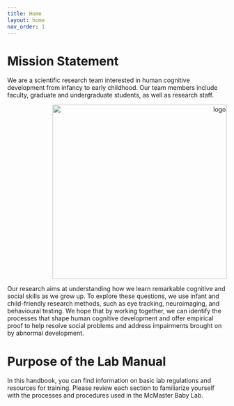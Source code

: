 ```yaml
---
title: Home
layout: home
nav_order: 1
---
```


# Mission Statement 
We are a scientific research team interested in human cognitive development from infancy to early childhood. Our team members include faculty, graduate and undergraduate students, as well as research staff. 
<p align="right">
  <img src="https://user-images.githubusercontent.com/132396918/236883695-aae59891-217b-4a18-95cb-3b4e1c132605.png" width="400" alt="logo">
</p>
Our research aims at understanding how we learn remarkable cognitive and social skills as we grow up. To explore these questions, we use infant and child-friendly research methods, such as eye tracking, neuroimaging, and behavioural testing. We hope that by working together, we can identify the processes that shape human cognitive development and offer empirical proof to help resolve social problems and address impairments brought on by abnormal development. 







# Purpose of the Lab Manual

In this handbook, you can find information on basic lab regulations and resources for training. Please review each section to familiarize yourself with the processes and procedures used in the McMaster Baby Lab. 






